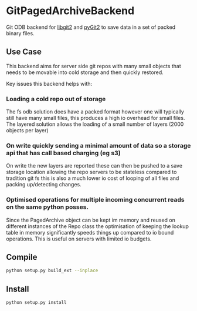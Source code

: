 # GitPagedArchiveBackend
Git ODB backend for [libgit2](https://github.com/libgit2/libgit2) and [pyGit2](https://github.com/libgit2/pygit2) to save data in a set of packed binary files.

## Use Case
This backend aims for server side git repos with many small objects that needs to be movable into cold storage and then quickly restored.

Key issues this backend helps with:

### Loading a cold repo out of storage
The fs odb solution does have a packed format however one will typically still have many small files, this produces a high io overhead for small files.
The layered solution allows the loading of a small number of layers (2000 objects per layer)

### On write quickly sending a minimal amount of data so a storage api that has call based charging (eg s3)
On write the new layers are reported these can then be pushed to a save storage location allowing the repo servers to be stateless compared to tradition git fs this is also a much lower io cost of looping of all files and packing up/detecting changes.

### Optimised operations for multiple incoming concurrent reads on the same python posses.
Since the PagedArchive object can be kept im memory and reused on different instances of the Repo class the optimisation of keeping the lookup table in memory significantly speeds things up compared to io bound operations. This is useful on servers with limited io budgets.


## Compile
```bash
python setup.py build_ext --inplace
```

## Install
```bash
python setup.py install
```

